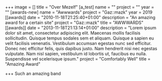 +++
image = []
title = "Over Mezelf"
[a_test]
name = ""
project = ""
year = ""
[awards-new]
name = "Awwwards"
project = "Gaz::mazk"
year = 2019
[[awards]]
date = "2010-11-18T21:25:40+01:00"
description = "An amazing award for a certain site"
project = "Gaz::mazk"
title = "AWWWARDS"
[[awards]]
date = "2013-11-18T21:13:14+01:00"
description = "Lorem ipsum dolor sit amet, consectetur adipiscing elit. Maecenas mollis facilisis sollicitudin. Quisque tempus sodales sem et aliquam. Quisque a sapien eu velit facilisis venenatis. Vestibulum accumsan egestas nunc sed efficitur. Donec nec efficitur felis, quis dapibus justo. Nam hendrerit nisi nec egestas vulputate. Nam nisl sapien, vestibulum id lobortis ut, faucibus eu nulla. Suspendisse vel scelerisque ipsum."
project = "Comfortably Well"
title = "Amazing Award"

+++
Such an amazing band